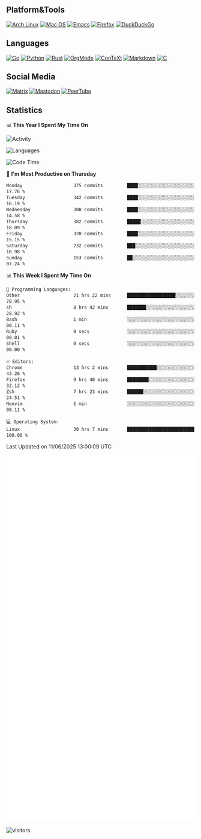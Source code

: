 ## Platform&Tools

[![Arch Linux](https://img.shields.io/badge/ArchLinux-1793D1?logo=arch-linux&logoColor=fff&style=flat-square)](https://archlinux.org/)
[![Mac OS](https://img.shields.io/badge/MacOS-000000?style=flat-square&logo=macos&logoColor=F0F0F0)](https://www.apple.com/macos/)
[![Emacs](https://img.shields.io/badge/Emacs-%237F5AB6.svg?&style=flat-square&logo=gnu-emacs&logoColor=white)](https://www.gnu.org/software/emacs/)
[![Firefox](https://img.shields.io/badge/Firefox-FF7139?style=flat-square&logo=Firefox-Browser&logoColor=white)](https://firefox.com/)
[![DuckDuckGo](https://img.shields.io/badge/DuckDuckGo-DE5833?style=flat-square&logo=DuckDuckGo&logoColor=white)](https://duckduckgo.com/)

## Languages

[![Go](https://img.shields.io/badge/Golang-%2300ADD8.svg?style=flat-square&logo=go&logoColor=white)](https://golang.org/)
[![Python](https://img.shields.io/badge/Python-3670A0?style=flat-square&logo=python&logoColor=ffdd54)](https://www.python.org/)
[![Rust](https://img.shields.io/badge/Rust-%23000000.svg?style=flat-square&logo=rust&logoColor=white)](https://www.rust-lang.org/)
[![OrgMode](https://img.shields.io/badge/OrgMode-%23000000.svg?style=flat-square&logo=org&logoColor=white)](https://orgmode.org/)
[![ConTeXt](https://img.shields.io/badge/ConTeXt-%23008080.svg?style=flat-square&logo=latex&logoColor=white)](https://contextgarden.net/)
[![Markdown](https://img.shields.io/badge/MarkDown-%23000000.svg?style=flat-square&logo=markdown&logoColor=white)](https://daringfireball.net/projects/markdown/)
[![C](https://img.shields.io/badge/C-%2300599C.svg?style=flat-square&logo=c&logoColor=white)](https://www.iso.org/standard/74528.html)

## Social Media
<!--[![Telegram](https://img.shields.io/badge/SteamedFish-2CA5E0?style=social&logo=telegram&logoColor=white)](https://t.me/SteamedFish)-->

[![Matrix](https://img.shields.io/badge/SteamedFish-2CA5E0?style=social&logo=matrix&logoColor=black)](https://matrix.to/#/@i:steamedfish.org)
[![Mastodon](https://img.shields.io/mastodon/follow/109596467238113271?domain=https%3A%2F%2Fmastodon.steamedfish.org%2F&style=social)](https://steamedfish.org/@SteamedFish)
[![PeerTube](https://img.shields.io/badge/PeerTube-23000000.svg?logo=peertube&style=social)](https://peertube.steamedfish.org/)

## Statistics


📊 **This Year I Spent My Time On** 

![Activity](https://wakatime.com/share/@SteamedFish/7529f30a-f1b7-40a4-8d09-e6d855cb7a13.png)

![Languages](https://wakatime.com/share/@SteamedFish/1c5e5366-0e9e-40d8-ac85-d630f61b69c6.svg)

<!--START_SECTION:waka-->
![Code Time](http://img.shields.io/badge/Code%20Time-4%2C713%20hrs%2034%20mins-blue)

📅 **I'm Most Productive on Thursday** 

```text
Monday                   375 commits         ████░░░░░░░░░░░░░░░░░░░░░   17.76 % 
Tuesday                  342 commits         ████░░░░░░░░░░░░░░░░░░░░░   16.19 % 
Wednesday                308 commits         ████░░░░░░░░░░░░░░░░░░░░░   14.58 % 
Thursday                 382 commits         █████░░░░░░░░░░░░░░░░░░░░   18.09 % 
Friday                   320 commits         ████░░░░░░░░░░░░░░░░░░░░░   15.15 % 
Saturday                 232 commits         ███░░░░░░░░░░░░░░░░░░░░░░   10.98 % 
Sunday                   153 commits         ██░░░░░░░░░░░░░░░░░░░░░░░   07.24 % 
```


📊 **This Week I Spent My Time On** 

```text
💬 Programming Languages: 
Other                    21 hrs 22 mins      ██████████████████░░░░░░░   70.95 % 
sh                       8 hrs 42 mins       ███████░░░░░░░░░░░░░░░░░░   28.92 % 
Bash                     1 min               ░░░░░░░░░░░░░░░░░░░░░░░░░   00.11 % 
Ruby                     0 secs              ░░░░░░░░░░░░░░░░░░░░░░░░░   00.01 % 
Shell                    0 secs              ░░░░░░░░░░░░░░░░░░░░░░░░░   00.00 % 

🔥 Editors: 
Chrome                   13 hrs 2 mins       ███████████░░░░░░░░░░░░░░   43.26 % 
Firefox                  9 hrs 40 mins       ████████░░░░░░░░░░░░░░░░░   32.12 % 
Zsh                      7 hrs 23 mins       ██████░░░░░░░░░░░░░░░░░░░   24.51 % 
Neovim                   1 min               ░░░░░░░░░░░░░░░░░░░░░░░░░   00.11 % 

💻 Operating System: 
Linux                    30 hrs 7 mins       █████████████████████████   100.00 % 
```


 Last Updated on 11/06/2025 13:00:09 UTC
<!--END_SECTION:waka-->


![Metrics](https://github.com/SteamedFish/SteamedFish/blob/master/github-metrics.svg)


![visitors](https://visitor-badge.laobi.icu/badge?page_id=SteamedFish.SteamedFish)
